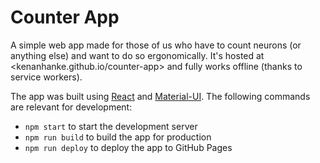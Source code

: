 # Counter App

A simple web app made for those of us who have to count neurons (or anything else) and
want to do so ergonomically. It's hosted at <kenanhanke.github.io/counter-app> and fully
works offline (thanks to service workers).

The app was built using [React](https://reactjs.org/) and [Material-UI](https://material-ui.com/).
The following commands are relevant for development:

- `npm start` to start the development server
- `npm run build` to build the app for production
- `npm run deploy` to deploy the app to GitHub Pages
